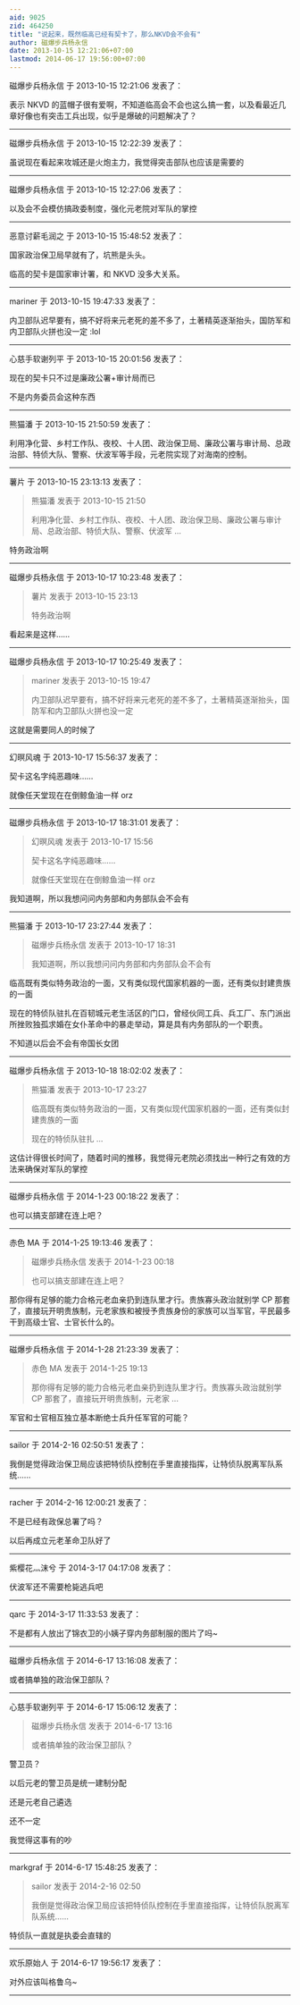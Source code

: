 ```yaml
---
aid: 9025
zid: 464250
title: "说起来，既然临高已经有契卡了，那么NKVD会不会有"
author: 磁爆步兵杨永信
date: 2013-10-15 12:21:06+07:00
lastmod: 2014-06-17 19:56:00+07:00
---
```


磁爆步兵杨永信 于 2013-10-15 12:21:06 发表了：

表示 NKVD 的蓝帽子很有爱啊，不知道临高会不会也这么搞一套，以及看最近几章好像也有突击工兵出现，似乎是爆破的问题解决了？

---

磁爆步兵杨永信 于 2013-10-15 12:22:39 发表了：

虽说现在看起来攻城还是火炮主力，我觉得突击部队也应该是需要的

---

磁爆步兵杨永信 于 2013-10-15 12:27:06 发表了：

以及会不会模仿搞政委制度，强化元老院对军队的掌控

---

恶意讨薪毛润之 于 2013-10-15 15:48:52 发表了：

国家政治保卫局早就有了，坑熊是头头。

临高的契卡是国家审计署，和 NKVD 没多大关系。

---

mariner 于 2013-10-15 19:47:33 发表了：

内卫部队迟早要有，搞不好将来元老死的差不多了，土著精英逐渐抬头，国防军和内卫部队火拼也没一定
:lol

---

心慈手软谢列平 于 2013-10-15 20:01:56 发表了：

现在的契卡只不过是廉政公署+审计局而已

不是内务委员会这种东西

---

熊猫潘 于 2013-10-15 21:50:59 发表了：

利用净化营、乡村工作队、夜校、十人团、政治保卫局、廉政公署与审计局、总政治部、特侦大队、警察、伏波军等手段，元老院实现了对海南的控制。

---

薯片 于 2013-10-15 23:13:13 发表了：

> 熊猫潘 发表于 2013-10-15 21:50
>
> 利用净化营、乡村工作队、夜校、十人团、政治保卫局、廉政公署与审计局、总政治部、特侦大队、警察、伏波军 ...

特务政治啊

---

磁爆步兵杨永信 于 2013-10-17 10:23:48 发表了：

> 薯片 发表于 2013-10-15 23:13
>
> 特务政治啊

看起来是这样……

---

磁爆步兵杨永信 于 2013-10-17 10:25:49 发表了：

> mariner 发表于 2013-10-15 19:47
>
> 内卫部队迟早要有，搞不好将来元老死的差不多了，土著精英逐渐抬头，国防军和内卫部队火拼也没一定

这就是需要同人的时候了

---

幻暝风魂 于 2013-10-17 15:56:37 发表了：

契卡这名字纯恶趣味……

就像任天堂现在在倒鲸鱼油一样 orz

---

磁爆步兵杨永信 于 2013-10-17 18:31:01 发表了：

> 幻暝风魂 发表于 2013-10-17 15:56
>
> 契卡这名字纯恶趣味……
>
> 就像任天堂现在在倒鲸鱼油一样 orz

我知道啊，所以我想问问内务部和内务部队会不会有

---

熊猫潘 于 2013-10-17 23:27:44 发表了：

> 磁爆步兵杨永信 发表于 2013-10-17 18:31
>
> 我知道啊，所以我想问问内务部和内务部队会不会有

临高既有类似特务政治的一面，又有类似现代国家机器的一面，还有类似封建贵族的一面

现在的特侦队驻扎在百韧城元老生活区的门口，曾经伙同工兵、兵工厂、东门派出所挫败独孤求婚在女仆革命中的暴走举动，算是具有内务部队的一个职责。

不知道以后会不会有帝国长女团

---

磁爆步兵杨永信 于 2013-10-18 18:02:02 发表了：

> 熊猫潘 发表于 2013-10-17 23:27
>
> 临高既有类似特务政治的一面，又有类似现代国家机器的一面，还有类似封建贵族的一面
>
> 现在的特侦队驻扎 ...

这估计得很长时间了，随着时间的推移，我觉得元老院必须找出一种行之有效的方法来确保对军队的掌控

---

磁爆步兵杨永信 于 2014-1-23 00:18:22 发表了：

也可以搞支部建在连上吧？

---

赤色 MA 于 2014-1-25 19:13:46 发表了：

> 磁爆步兵杨永信 发表于 2014-1-23 00:18
>
> 也可以搞支部建在连上吧？

那你得有足够的能力合格元老血亲扔到连队里才行。贵族寡头政治就别学 CP 那套了，直接玩开明贵族制，元老家族和被授予贵族身份的家族可以当军官，平民最多干到高级士官、士官长什么的。

---

磁爆步兵杨永信 于 2014-1-28 21:23:39 发表了：

> 赤色 MA 发表于 2014-1-25 19:13
>
> 那你得有足够的能力合格元老血亲扔到连队里才行。贵族寡头政治就别学 CP 那套了，直接玩开明贵族制，元老家 ...

军官和士官相互独立基本断绝士兵升任军官的可能？

---

sailor 于 2014-2-16 02:50:51 发表了：

我倒是觉得政治保卫局应该把特侦队控制在手里直接指挥，让特侦队脱离军队系统……

---

racher 于 2014-2-16 12:00:21 发表了：

不是已经有政保总署了吗？

以后再成立元老革命卫队好了

---

紫樱花灬沫兮 于 2014-3-17 04:17:08 发表了：

伏波军还不需要枪毙逃兵吧

---

qarc 于 2014-3-17 11:33:53 发表了：

不是都有人放出了锦衣卫的小姨子穿内务部制服的图片了吗~

---

磁爆步兵杨永信 于 2014-6-17 13:16:08 发表了：

或者搞单独的政治保卫部队？

---

心慈手软谢列平 于 2014-6-17 15:06:12 发表了：

> 磁爆步兵杨永信 发表于 2014-6-17 13:16
>
> 或者搞单独的政治保卫部队？

警卫员？

以后元老的警卫员是统一建制分配

还是元老自己遴选

还不一定

我觉得这事有的吵

---

markgraf 于 2014-6-17 15:48:25 发表了：

> sailor 发表于 2014-2-16 02:50
>
> 我倒是觉得政治保卫局应该把特侦队控制在手里直接指挥，让特侦队脱离军队系统……

特侦队一直就是执委会直辖的

---

欢乐原始人 于 2014-6-17 19:56:17 发表了：

对外应该叫格鲁乌~

---

